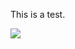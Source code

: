 This is a test.

<a href="https://clustrmaps.com/site/1bzq1"  title="Visit tracker"><img src="//www.clustrmaps.com/map_v2.png?d=D113BIqKDfM8pZP5GPJmEkbAESO1s1Hos1o90IE087E&cl=ffffff" /></a>
